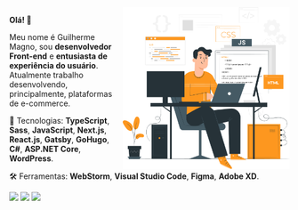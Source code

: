 <img src="assets/art.png" align="right" min-width="300px" max-width="550px" width="300px">

<p align="left">
  <strong>Olá! 👋</strong>   
</p>
<p align="left">
  Meu nome é Guilherme Magno, sou <strong>desenvolvedor Front-end</strong> e <strong>entusiasta de experiência do usuário</strong>.
  Atualmente trabalho desenvolvendo, principalmente, plataformas de e-commerce.
</p>

<p align="left">
  🚀 Tecnologias: <strong>TypeScript</strong>, <strong>Sass</strong>, <strong>JavaScript</strong>, <strong>Next.js</strong>, <strong>React.js</strong>, <strong>Gatsby</strong>, <strong>GoHugo</strong>, <strong>C#</strong>, <strong>ASP.NET Core</strong>, <strong>WordPress</strong>.
</p>

<p align="left">
  🛠️ Ferramentas: <strong>WebStorm</strong>, <strong>Visual Studio Code</strong>, <strong>Figma</strong>, <strong>Adobe XD</strong>.
</p>

<p align="left">
  <a href="https://www.linkedin.com/in/guilhermemagno/" target="_blank"><img src="https://img.shields.io/badge/LinkedIn-0077B5?style=for-the-badge&logo=linkedin&logoColor=white"></a>
  <a href="https://api.whatsapp.com/send?phone=5513991828585" target="_blank"><img src="https://img.shields.io/badge/WhatsApp-25D366?style=for-the-badge&logo=whatsapp&logoColor=white"></a>
  <a href="https://t.me/eusoomagno" target="_blank"><img src="https://img.shields.io/badge/Telegram-2CA5E0?style=for-the-badge&logo=telegram&logoColor=white"></a>
<p>
